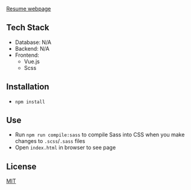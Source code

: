 [Resume webpage](https://hakeemmidan.github.io/resume)

## Tech Stack
- Database: N/A
- Backend: N/A
- Frontend:
  - Vue.js
  - Scss

## Installation
- `npm install`

## Use
- Run `npm run compile:sass` to compile Sass into CSS when you make changes to `.scss`/`.sass` files
- Open `index.html` in browser to see page

## License
[MIT](https://choosealicense.com/licenses/mit/)
